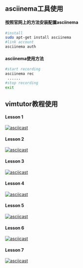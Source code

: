 ## asciinema工具使用
#### 按照官网上的方法安装配置asciinema
```bash
#install
sudo apt-get install asciinema
#link account
asciinema auth
```
#### asciinema使用方法
```bash
#start recording
asciinema rec
 ......
#stop recording
exit
```
## vimtutor教程使用
#### Lesson 1
[![asciicast](https://asciinema.org/a/EohEweYCcrPPRMW5t9S7Ic5EW.svg)](https://asciinema.org/a/EohEweYCcrPPRMW5t9S7Ic5EW)
#### Lesson 2
[![asciicast](https://asciinema.org/a/ed08nkG74qRCFRt7qBXGUCqR1.svg)](https://asciinema.org/a/ed08nkG74qRCFRt7qBXGUCqR1)
#### Lesson 3
[![asciicast](https://asciinema.org/a/CmAt8vf3VUxPhxck4ZzPiBR6B.svg)](https://asciinema.org/a/CmAt8vf3VUxPhxck4ZzPiBR6B)
#### Lesson 4
[![asciicast](https://asciinema.org/a/qZohV9kw5GKPloEjAjLM4vBZ2.svg)](https://asciinema.org/a/qZohV9kw5GKPloEjAjLM4vBZ2)
#### Lesson 5
[![asciicast](https://asciinema.org/a/PhyyTcpmo63ho2dWlquvA2blO.svg)](https://asciinema.org/a/PhyyTcpmo63ho2dWlquvA2blO)
#### Lesson 6
[![asciicast](https://asciinema.org/a/MvtEm2f723b8ZZFcPNrbk9mwe.svg)](https://asciinema.org/a/MvtEm2f723b8ZZFcPNrbk9mwe)
#### Lesson 7
[![asciicast](https://asciinema.org/a/uLfeYecHpjvs06OQ6uHp8bNSk.svg)](https://asciinema.org/a/uLfeYecHpjvs06OQ6uHp8bNSk)
